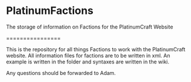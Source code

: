 PlatinumFactions
================

The storage of information on Factions for the PlatinumCraft Website

================

This is the repository for all things Factions to work with the PlatinumCraft website. All information files for factions are to be written in xml. An example is written in the folder and syntaxes are written in the wiki.

Any questions should be forwarded to Adam.
